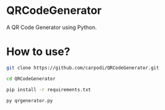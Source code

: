 # QRCodeGenerator
A QR Code Generator using Python.

# How to use? 


```bash 
git clone https://github.com/carpodi/QRCodeGenerator.git
```
```bash 
cd QRCodeGenerator
```
```bash
pip install -r requirements.txt
```
```bash
py qrgenerator.py
```

